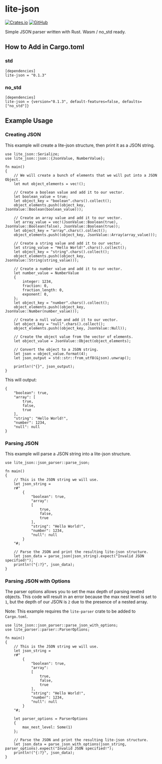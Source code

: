 # lite-json

[![Crates.io](https://img.shields.io/crates/v/lite-json)](https://crates.io/crates/lite-json)
[![GitHub](https://img.shields.io/github/license/xlc/lite-json)](https://github.com/xlc/lite-json/blob/master/LICENSE)

Simple JSON parser written with Rust. Wasm / no_std ready.

## How to Add in Cargo.toml

### std
```
[dependencies]
lite-json = "0.1.3"
```

### no_std
```
[dependencies]
lite-json = {version="0.1.3", default-features=false, defaults=["no_std"]}
```

## Example Usage

### Creating JSON

This example will create a lite-json structure, then print it as a JSON string.

```
use lite_json::Serialize;
use lite_json::json::{JsonValue, NumberValue};

fn main()
{
	// We will create a bunch of elements that we will put into a JSON Object.
	let mut object_elements = vec!();

	// Create a boolean value and add it to our vector.
	let boolean_value = true;
	let object_key = "boolean".chars().collect();
	object_elements.push((object_key, JsonValue::Boolean(boolean_value)));

	// Create an array value and add it to our vector.
	let array_value = vec!(JsonValue::Boolean(true), JsonValue::Boolean(false), JsonValue::Boolean(true));
	let object_key = "array".chars().collect();
	object_elements.push((object_key, JsonValue::Array(array_value)));

	// Create a string value and add it to our vector.
	let string_value = "Hello World!".chars().collect(); 
	let object_key = "string".chars().collect();
	object_elements.push((object_key, JsonValue::String(string_value)));

	// Create a number value and add it to our vector.
	let number_value = NumberValue
	{
		integer: 1234,
		fraction: 0,
		fraction_length: 0,
		exponent: 0,
	};
	let object_key = "number".chars().collect();
	object_elements.push((object_key, JsonValue::Number(number_value)));

	// Create a null value and add it to our vector.
	let object_key = "null".chars().collect();
	object_elements.push((object_key, JsonValue::Null));
	
	// Create the object value from the vector of elements.
	let object_value = JsonValue::Object(object_elements);

	// Convert the object to a JSON string.
	let json = object_value.format(4);
	let json_output = std::str::from_utf8(&json).unwrap();

	println!("{}", json_output);
}
```

This will output:
```
{
    "boolean": true,
    "array": [
        true,
        false,
        true
    ],
    "string": "Hello World!",
    "number": 1234,
    "null": null
}
```

### Parsing JSON

This example will parse a JSON string into a lite-json structure.

```
use lite_json::json_parser::parse_json;

fn main()
{
	// This is the JSON string we will use.
	let json_string = 
	r#"
		{
			"boolean": true,
			"array":
			[
				true,
				false,
				true
			],
			"string": "Hello World!",
			"number": 1234,
			"null": null
		}
	"#;

	// Parse the JSON and print the resulting lite-json structure.
	let json_data = parse_json(json_string).expect("Invalid JSON specified!");
	println!("{:?}", json_data);
}
```

### Parsing JSON with Options

The parser options allows you to set the max depth of parsing nested objects. This code will result in an error because the max nest level is set to `1`, but the depth of our JSON is `2` due to the presence of a nested array.

Note: This example requires the `lite-parser` crate to be added to `Cargo.toml`.

```
use lite_json::json_parser::parse_json_with_options;
use lite_parser::parser::ParserOptions;

fn main()
{
	// This is the JSON string we will use.
	let json_string = 
	r#"
		{
			"boolean": true,
			"array":
			[
				true,
				false,
				true
			],
			"string": "Hello World!",
			"number": 1234,
			"null": null
		}
	"#;

	let parser_options = ParserOptions
	{
		max_nest_level: Some(1)
	};

	// Parse the JSON and print the resulting lite-json structure.
	let json_data = parse_json_with_options(json_string, parser_options).expect("Invalid JSON specified!");
	println!("{:?}", json_data);
}
```

